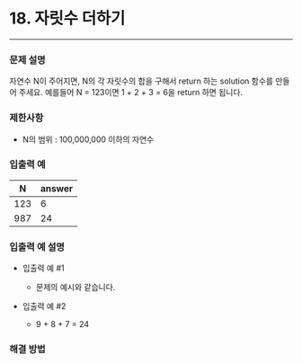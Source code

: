 # 18. 자릿수 더하기

-- -- 

### 문제 설명

자연수 N이 주어지면, N의 각 자릿수의 합을 구해서 return 하는 solution 함수를 만들어 주세요.
예를들어 N = 123이면 1 + 2 + 3 = 6을 return 하면 됩니다.

### 제한사항

* N의 범위 : 100,000,000 이하의 자연수

### 입출력 예

| N	   | answer |
|------|--------|
| 123	 | 6      |
| 987	 | 24     |

### 입출력 예 설명

* 입출력 예 #1
    * 문제의 예시와 같습니다.

* 입출력 예 #2
    * 9 + 8 + 7 = 24

### 해결 방법

